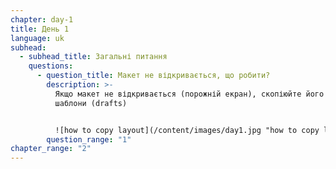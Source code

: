 ```yaml
---
chapter: day-1
title: День 1
language: uk
subhead:
  - subhead_title: Загальні питання
    questions:
      - question_title: М﻿акет не відкривається, що робити?
        description: >-
          Якщо макет не відкривається (порожній екран), скопіюйте його собі в
          шаблони (drafts)


          ![how to copy layout](/content/images/day1.jpg "how to copy layout")
        question_range: "1"
chapter_range: "2"
---
```

